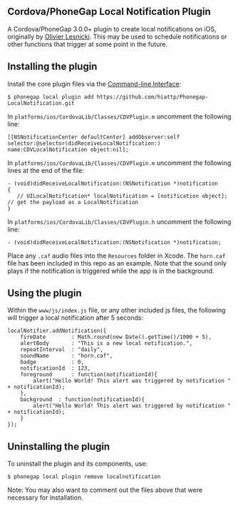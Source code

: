 Cordova/PhoneGap Local Notification Plugin
------------------------------------------

A Cordova/PhoneGap 3.0.0+ plugin to create local notifications on iOS, originally by [Olivier Lesnicki](https://github.com/olivierlesnicki/cordova-ios-LocalNotification). This may be used to 
schedule notifications or other functions that trigger at some point in the future.

Installing the plugin
---------------------

Install the core plugin files via the [Command-line Interface](http://docs.phonegap.com/en/3.0.0/guide_cli_index.md.html#The%20Command-line%20Interface):

    $ phonegap local plugin add https://github.com/hiattp/Phonegap-LocalNotification.git

In `platforms/ios/CordovaLib/Classes/CDVPlugin.m` uncomment the following line:

    [[NSNotificationCenter defaultCenter] addObserver:self selector:@selector(didReceiveLocalNotification:) name:CDVLocalNotification object:nil];

In `platforms/ios/CordovaLib/Classes/CDVPlugin.m` uncomment the following lines at the end of the file:

    - (void)didReceiveLocalNotification:(NSNotification *)notification
    {
       // UILocalNotification* localNotification = [notification object]; // get the payload as a LocalNotification
    }

In `platforms/ios/CordovaLib/Classes/CDVPlugin.h` uncomment the following line:

    - (void)didReceiveLocalNotification:(NSNotification *)notification;

Place any `.caf` audio files into the `Resources` folder in Xcode. The `horn.caf` file has been included in this repo as an example. Note that the sound only plays if the notification is triggered while the app is in the background.

Using the plugin
----------------

Within the `www/js/index.js` file, or any other included js files, the following will trigger a local notification after 5 seconds:

    localNotifier.addNotification({
    	fireDate        : Math.round(new Date().getTime()/1000 + 5),
    	alertBody       : "This is a new local notification.",
    	repeatInterval  : "daily",
    	soundName       : "horn.caf",
    	badge           : 0,
    	notificationId  : 123,
    	foreground      : function(notificationId){ 
    		alert("Hello World! This alert was triggered by notification " + notificationId); 
    	},
    	background	: function(notificationId){
    		alert("Hello World! This alert was triggered by notification " + notificationId);
    	}    		
    });

Uninstalling the plugin
-----------------------

To uninstall the plugin and its components, use:

    $ phonegap local plugin remove localnotification

Note: You may also want to comment out the files above that were necessary for installation.
